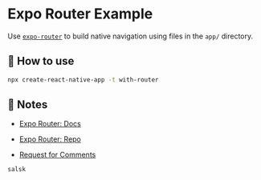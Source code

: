 # Expo Router Example

Use [`expo-router`](https://expo.github.io/router) to build native navigation using files in the `app/` directory.

## 🚀 How to use

```sh
npx create-react-native-app -t with-router
```

## 📝 Notes

- [Expo Router: Docs](https://expo.github.io/router)

- [Expo Router: Repo](https://github.com/expo/router)

- [Request for Comments](https://github.com/expo/router/discussions/1)

```
salsk

```
